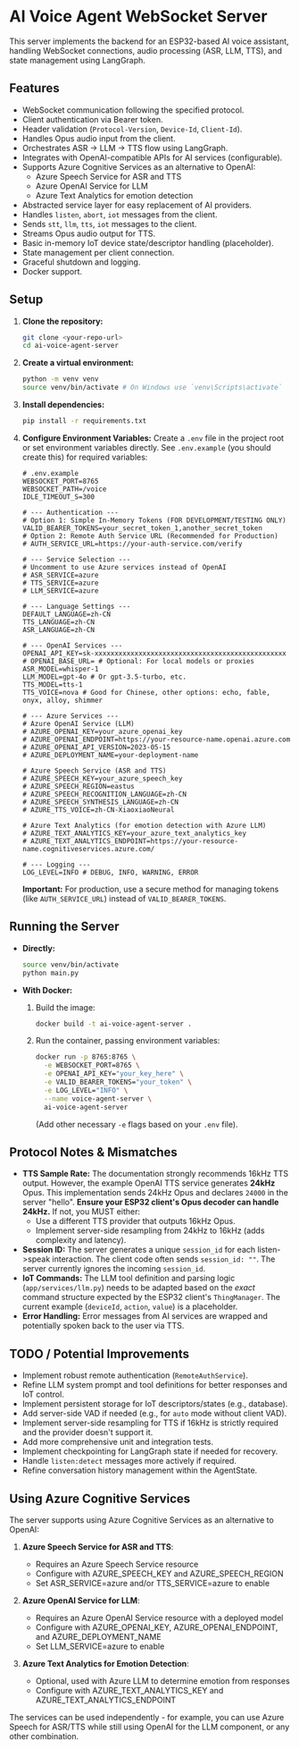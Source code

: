 # AI Voice Agent WebSocket Server

This server implements the backend for an ESP32-based AI voice assistant, handling WebSocket connections, audio processing (ASR, LLM, TTS), and state management using LangGraph.

## Features

*   WebSocket communication following the specified protocol.
*   Client authentication via Bearer token.
*   Header validation (`Protocol-Version`, `Device-Id`, `Client-Id`).
*   Handles Opus audio input from the client.
*   Orchestrates ASR -> LLM -> TTS flow using LangGraph.
*   Integrates with OpenAI-compatible APIs for AI services (configurable).
*   Supports Azure Cognitive Services as an alternative to OpenAI:
    *   Azure Speech Service for ASR and TTS
    *   Azure OpenAI Service for LLM
    *   Azure Text Analytics for emotion detection
*   Abstracted service layer for easy replacement of AI providers.
*   Handles `listen`, `abort`, `iot` messages from the client.
*   Sends `stt`, `llm`, `tts`, `iot` messages to the client.
*   Streams Opus audio output for TTS.
*   Basic in-memory IoT device state/descriptor handling (placeholder).
*   State management per client connection.
*   Graceful shutdown and logging.
*   Docker support.

## Setup

1.  **Clone the repository:**
    ```bash
    git clone <your-repo-url>
    cd ai-voice-agent-server
    ```

2.  **Create a virtual environment:**
    ```bash
    python -m venv venv
    source venv/bin/activate # On Windows use `venv\Scripts\activate`
    ```

3.  **Install dependencies:**
    ```bash
    pip install -r requirements.txt
    ```

4.  **Configure Environment Variables:**
    Create a `.env` file in the project root or set environment variables directly. See `.env.example` (you should create this) for required variables:

    ```dotenv
    # .env.example
    WEBSOCKET_PORT=8765
    WEBSOCKET_PATH=/voice
    IDLE_TIMEOUT_S=300

    # --- Authentication ---
    # Option 1: Simple In-Memory Tokens (FOR DEVELOPMENT/TESTING ONLY)
    VALID_BEARER_TOKENS=your_secret_token_1,another_secret_token
    # Option 2: Remote Auth Service URL (Recommended for Production)
    # AUTH_SERVICE_URL=https://your-auth-service.com/verify

    # --- Service Selection ---
    # Uncomment to use Azure services instead of OpenAI
    # ASR_SERVICE=azure
    # TTS_SERVICE=azure
    # LLM_SERVICE=azure

    # --- Language Settings ---
    DEFAULT_LANGUAGE=zh-CN
    TTS_LANGUAGE=zh-CN
    ASR_LANGUAGE=zh-CN

    # --- OpenAI Services ---
    OPENAI_API_KEY=sk-xxxxxxxxxxxxxxxxxxxxxxxxxxxxxxxxxxxxxxxxxxxxxxxx
    # OPENAI_BASE_URL= # Optional: For local models or proxies
    ASR_MODEL=whisper-1
    LLM_MODEL=gpt-4o # Or gpt-3.5-turbo, etc.
    TTS_MODEL=tts-1
    TTS_VOICE=nova # Good for Chinese, other options: echo, fable, onyx, alloy, shimmer

    # --- Azure Services ---
    # Azure OpenAI Service (LLM)
    # AZURE_OPENAI_KEY=your_azure_openai_key
    # AZURE_OPENAI_ENDPOINT=https://your-resource-name.openai.azure.com
    # AZURE_OPENAI_API_VERSION=2023-05-15
    # AZURE_DEPLOYMENT_NAME=your-deployment-name

    # Azure Speech Service (ASR and TTS)
    # AZURE_SPEECH_KEY=your_azure_speech_key
    # AZURE_SPEECH_REGION=eastus
    # AZURE_SPEECH_RECOGNITION_LANGUAGE=zh-CN
    # AZURE_SPEECH_SYNTHESIS_LANGUAGE=zh-CN
    # AZURE_TTS_VOICE=zh-CN-XiaoxiaoNeural

    # Azure Text Analytics (for emotion detection with Azure LLM)
    # AZURE_TEXT_ANALYTICS_KEY=your_azure_text_analytics_key
    # AZURE_TEXT_ANALYTICS_ENDPOINT=https://your-resource-name.cognitiveservices.azure.com/

    # --- Logging ---
    LOG_LEVEL=INFO # DEBUG, INFO, WARNING, ERROR
    ```
    **Important:** For production, use a secure method for managing tokens (like `AUTH_SERVICE_URL`) instead of `VALID_BEARER_TOKENS`.

## Running the Server

*   **Directly:**
    ```bash
    source venv/bin/activate
    python main.py
    ```

*   **With Docker:**
    1.  Build the image:
        ```bash
        docker build -t ai-voice-agent-server .
        ```
    2.  Run the container, passing environment variables:
        ```bash
        docker run -p 8765:8765 \
          -e WEBSOCKET_PORT=8765 \
          -e OPENAI_API_KEY="your_key_here" \
          -e VALID_BEARER_TOKENS="your_token" \
          -e LOG_LEVEL="INFO" \
          --name voice-agent-server \
          ai-voice-agent-server
        ```
        (Add other necessary `-e` flags based on your `.env` file).

## Protocol Notes & Mismatches

*   **TTS Sample Rate:** The documentation strongly recommends 16kHz TTS output. However, the example OpenAI TTS service generates **24kHz** Opus. This implementation sends 24kHz Opus and declares `24000` in the server "hello". **Ensure your ESP32 client's Opus decoder can handle 24kHz.** If not, you MUST either:
    *   Use a different TTS provider that outputs 16kHz Opus.
    *   Implement server-side resampling from 24kHz to 16kHz (adds complexity and latency).
*   **Session ID:** The server generates a unique `session_id` for each listen->speak interaction. The client code often sends `session_id: ""`. The server currently ignores the incoming `session_id`.
*   **IoT Commands:** The LLM tool definition and parsing logic (`app/services/llm.py`) needs to be adapted based on the *exact* command structure expected by the ESP32 client's `ThingManager`. The current example (`deviceId`, `action`, `value`) is a placeholder.
*   **Error Handling:** Error messages from AI services are wrapped and potentially spoken back to the user via TTS.

## TODO / Potential Improvements

*   Implement robust remote authentication (`RemoteAuthService`).
*   Refine LLM system prompt and tool definitions for better responses and IoT control.
*   Implement persistent storage for IoT descriptors/states (e.g., database).
*   Add server-side VAD if needed (e.g., for `auto` mode without client VAD).
*   Implement server-side resampling for TTS if 16kHz is strictly required and the provider doesn't support it.
*   Add more comprehensive unit and integration tests.
*   Implement checkpointing for LangGraph state if needed for recovery.
*   Handle `listen:detect` messages more actively if required.
*   Refine conversation history management within the AgentState.

## Using Azure Cognitive Services

The server supports using Azure Cognitive Services as an alternative to OpenAI:

1. **Azure Speech Service for ASR and TTS**:
   - Requires an Azure Speech Service resource
   - Configure with AZURE_SPEECH_KEY and AZURE_SPEECH_REGION
   - Set ASR_SERVICE=azure and/or TTS_SERVICE=azure to enable

2. **Azure OpenAI Service for LLM**:
   - Requires an Azure OpenAI Service resource with a deployed model
   - Configure with AZURE_OPENAI_KEY, AZURE_OPENAI_ENDPOINT, and AZURE_DEPLOYMENT_NAME
   - Set LLM_SERVICE=azure to enable

3. **Azure Text Analytics for Emotion Detection**:
   - Optional, used with Azure LLM to determine emotion from responses
   - Configure with AZURE_TEXT_ANALYTICS_KEY and AZURE_TEXT_ANALYTICS_ENDPOINT

The services can be used independently - for example, you can use Azure Speech for ASR/TTS while still using OpenAI for the LLM component, or any other combination.